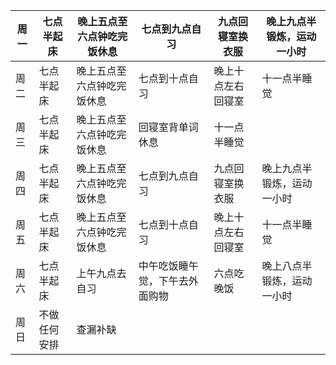 | 周一 | 七点半起床   | 晚上五点至六点钟吃完饭休息 | 七点到九点自习                 | 九点回寝室换衣服   | 晚上九点半锻炼，运动一小时 |
| ---- | ------------ | -------------------------- | ------------------------------ | ------------------ | -------------------------- |
| 周二 | 七点半起床   | 晚上五点至六点钟吃完饭休息 | 七点到十点自习                 | 晚上十点左右回寝室 | 十一点半睡觉               |
| 周三 | 七点半起床   | 晚上五点至六点钟吃完饭休息 | 回寝室背单词休息               | 十一点半睡觉       |                            |
| 周四 | 七点半起床   | 晚上五点至六点钟吃完饭休息 | 七点到九点自习                 | 九点回寝室换衣服   | 晚上九点半锻炼，运动一小时 |
| 周五 | 七点半起床   | 晚上五点至六点钟吃完饭休息 | 七点到十点自习                 | 晚上十点左右回寝室 | 十一点半睡觉               |
| 周六 | 七点半起床   | 上午九点去自习             | 中午吃饭睡午觉，下午去外面购物 | 六点吃晚饭         | 晚上八点半锻炼，运动一小时 |
| 周日 | 不做任何安排 | 查漏补缺                   |                                |                    |                            |